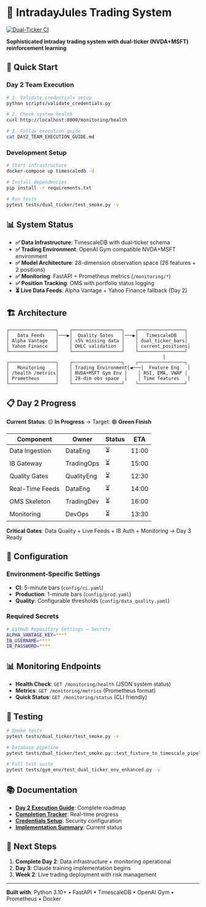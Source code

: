 # 🚀 IntradayJules Trading System

[![Dual-Ticker CI](https://github.com/cristian/IntradayTrading/actions/workflows/dual_ticker_ci.yml/badge.svg)](https://github.com/cristian/IntradayTrading/actions/workflows/dual_ticker_ci.yml)

**Sophisticated intraday trading system with dual-ticker (NVDA+MSFT) reinforcement learning**

## 🎯 **Quick Start**

### **Day 2 Team Execution**
```bash
# 1. Validate credentials setup
python scripts/validate_credentials.py

# 2. Check system health
curl http://localhost:8000/monitoring/health

# 3. Follow execution guide
cat DAY2_TEAM_EXECUTION_GUIDE.md
```

### **Development Setup**
```bash
# Start infrastructure
docker-compose up timescaledb -d

# Install dependencies
pip install -r requirements.txt

# Run tests
pytest tests/dual_ticker/test_smoke.py -v
```

## 📊 **System Status**

- **✅ Data Infrastructure**: TimescaleDB with dual-ticker schema
- **✅ Trading Environment**: OpenAI Gym compatible NVDA+MSFT environment  
- **✅ Model Architecture**: 28-dimension observation space (26 features + 2 positions)
- **✅ Monitoring**: FastAPI + Prometheus metrics (`/monitoring/*`)
- **✅ Position Tracking**: OMS with portfolio status logging
- **⏳ Live Data Feeds**: Alpha Vantage + Yahoo Finance fallback (Day 2)

## 🏗️ **Architecture**

```
┌─────────────────┐    ┌──────────────────┐    ┌─────────────────┐
│   Data Feeds    │───▶│  Quality Gates   │───▶│   TimescaleDB   │
│ Alpha Vantage   │    │ <5% missing data │    │ dual_ticker_bars│
│ Yahoo Finance   │    │ OHLC validation  │    │ current_positions│
└─────────────────┘    └──────────────────┘    └─────────────────┘
                                                         │
┌─────────────────┐    ┌──────────────────┐    ┌─────────────────┐
│   Monitoring    │    │ Trading Environment│◀───│  Feature Eng   │
│ /health /metrics│    │ NVDA+MSFT Gym Env │    │ RSI, EMA, VWAP │
│ Prometheus      │    │ 28-dim obs space  │    │ Time features   │
└─────────────────┘    └──────────────────┘    └─────────────────┘
```

## 📋 **Day 2 Progress**

**Current Status**: 🟡 **In Progress** → Target: 🟢 **Green Finish**

| Component | Owner | Status | ETA |
|-----------|-------|--------|-----|
| Data Ingestion | DataEng | ⏳ | 11:00 |
| IB Gateway | TradingOps | ⏳ | 15:00 |
| Quality Gates | QualityEng | ⏳ | 12:30 |
| Real-Time Feeds | DataEng | ⏳ | 14:00 |
| OMS Skeleton | TradingDev | ⏳ | 16:00 |
| Monitoring | DevOps | ⏳ | 13:30 |

**Critical Gates**: Data Quality + Live Feeds + IB Auth + Monitoring → Day 3 Ready

## 🔧 **Configuration**

### **Environment-Specific Settings**
- **CI**: 5-minute bars (`config/ci.yaml`)
- **Production**: 1-minute bars (`config/prod.yaml`)
- **Quality**: Configurable thresholds (`config/data_quality.yaml`)

### **Required Secrets**
```bash
# GitHub Repository Settings → Secrets
ALPHA_VANTAGE_KEY=****
IB_USERNAME=****
IB_PASSWORD=****
```

## 📊 **Monitoring Endpoints**

- **Health Check**: `GET /monitoring/health` (JSON system status)
- **Metrics**: `GET /monitoring/metrics` (Prometheus format)
- **Quick Status**: `GET /monitoring/status` (CLI friendly)

## 🧪 **Testing**

```bash
# Smoke tests
pytest tests/dual_ticker/test_smoke.py -v

# Database pipeline
pytest tests/dual_ticker/test_smoke.py::test_fixture_to_timescale_pipeline -v

# Full test suite
pytest tests/gym_env/test_dual_ticker_env_enhanced.py -v
```

## 📚 **Documentation**

- **[Day 2 Execution Guide](DAY2_TEAM_EXECUTION_GUIDE.md)**: Complete roadmap
- **[Completion Tracker](DAY2_COMPLETION_TRACKER.md)**: Real-time progress
- **[Credentials Setup](DAY2_CREDENTIALS_SETUP.md)**: Security configuration
- **[Implementation Summary](DAY2_IMPLEMENTATION_SUMMARY.md)**: Current status

## 🚀 **Next Steps**

1. **Complete Day 2**: Data infrastructure + monitoring operational
2. **Day 3**: Claude training implementation begins
3. **Week 2**: Live trading deployment with risk management

---

**Built with**: Python 3.10+ • FastAPI • TimescaleDB • OpenAI Gym • Prometheus • Docker